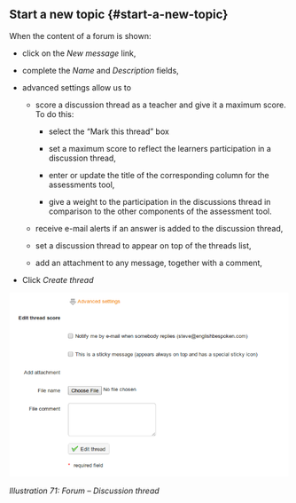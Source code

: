 ## Start a new topic {#start-a-new-topic}

When the content of a forum is shown:

*   click on the _New message_ link,

*   complete the _Name_ and _Description_ fields,

*   advanced settings allow us to

    *   score a discussion thread as a teacher and give it a maximum score. To do this:

        *   select the “Mark this thread” box

        *   set a maximum score to reflect the learners participation in a discussion thread,

        *   enter or update the title of the corresponding column for the assessments tool,

        *   give a weight to the participation in the discussions thread in comparison to the other components of the assessment tool.

    *   receive e-mail alerts if an answer is added to the discussion thread,

    *   set a discussion thread to appear on top of the threads list,

    *   add an attachment to any message, together with a comment,

*   Click _Create thread_

![](../assets/graphics5.png)

*Illustration 71: Forum – Discussion thread*